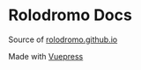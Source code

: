 # Rolodromo Docs


Source of [rolodromo.github.io](https://rolodromo.github.io)


Made with [Vuepress](https://vuepress.vuejs.org)
